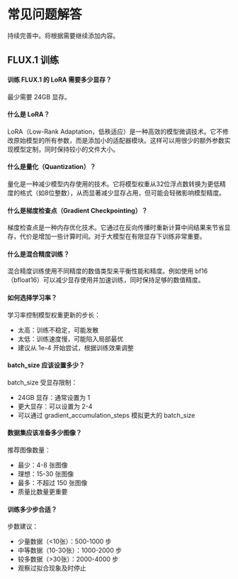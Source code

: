 # 常见问题解答

持续完善中。将根据需要继续添加内容。

## FLUX.1 训练

#### 训练 FLUX.1 的 LoRA 需要多少显存？

最少需要 24GB 显存。

#### 什么是 LoRA？

LoRA（Low-Rank Adaptation，低秩适应）是一种高效的模型微调技术。它不修改原始模型的所有参数，而是添加小的适配器模块。这样可以用很少的额外参数实现模型定制，同时保持较小的文件大小。

#### 什么是量化（Quantization）？

量化是一种减少模型内存使用的技术。它将模型权重从32位浮点数转换为更低精度的格式（如8位整数），从而显著减少显存占用，但可能会轻微影响模型精度。

#### 什么是梯度检查点（Gradient Checkpointing）？

梯度检查点是一种内存优化技术。它通过在反向传播时重新计算中间结果来节省显存，代价是增加一些计算时间。对于大模型在有限显存下训练非常重要。

#### 什么是混合精度训练？

混合精度训练使用不同精度的数值类型来平衡性能和精度。例如使用 bf16（bfloat16）可以减少显存使用并加速训练，同时保持足够的数值精度。

#### 如何选择学习率？

学习率控制模型权重更新的步长：
- 太高：训练不稳定，可能发散
- 太低：训练速度慢，可能陷入局部最优
- 建议从 1e-4 开始尝试，根据训练效果调整

#### batch_size 应该设置多少？

batch_size 受显存限制：
- 24GB 显存：通常设置为 1
- 更大显存：可以设置为 2-4
- 可以通过 gradient_accumulation_steps 模拟更大的 batch_size

#### 数据集应该准备多少图像？

推荐图像数量：
- 最少：4-8 张图像
- 理想：15-30 张图像  
- 最多：不超过 150 张图像
- 质量比数量更重要

#### 训练多少步合适？

步数建议：
- 少量数据（<10张）：500-1000 步
- 中等数据（10-30张）：1000-2000 步
- 较多数据（>30张）：2000-4000 步
- 观察过拟合现象及时停止